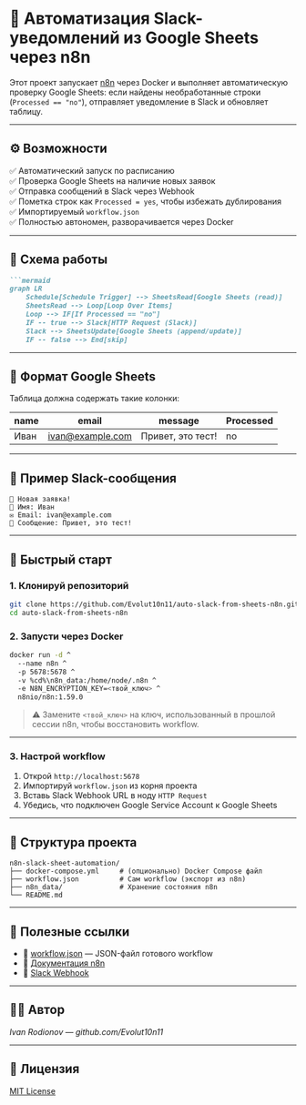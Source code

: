 # 🔁 Автоматизация Slack-уведомлений из Google Sheets через n8n

Этот проект запускает [n8n](https://n8n.io) через Docker и выполняет автоматическую проверку Google Sheets: если найдены необработанные строки (`Processed == "no"`), отправляет уведомление в Slack и обновляет таблицу.

---

## ⚙️ Возможности

✅ Автоматический запуск по расписанию  
✅ Проверка Google Sheets на наличие новых заявок  
✅ Отправка сообщений в Slack через Webhook  
✅ Пометка строк как `Processed = yes`, чтобы избежать дублирования  
✅ Импортируемый `workflow.json`  
✅ Полностью автономен, разворачивается через Docker

---

## 🧩 Схема работы

```markdown
```mermaid
graph LR
    Schedule[Schedule Trigger] --> SheetsRead[Google Sheets (read)]
    SheetsRead --> Loop[Loop Over Items]
    Loop --> IF[If Processed == "no"]
    IF -- true --> Slack[HTTP Request (Slack)]
    Slack --> SheetsUpdate[Google Sheets (append/update)]
    IF -- false --> End[skip]
```

---

## 📄 Формат Google Sheets

Таблица должна содержать такие колонки:

| name  | email            | message             | Processed |
|-------|------------------|---------------------|-----------|
| Иван  | ivan@example.com | Привет, это тест!   | no        |

---

## 💬 Пример Slack-сообщения

```
📩 Новая заявка!
👤 Имя: Иван  
✉️ Email: ivan@example.com  
💬 Сообщение: Привет, это тест!
```

---

## 🚀 Быстрый старт

### 1. Клонируй репозиторий

```bash
git clone https://github.com/Evolut10n11/auto-slack-from-sheets-n8n.git
cd auto-slack-from-sheets-n8n
```

### 2. Запусти через Docker

```bash
docker run -d ^
  --name n8n ^
  -p 5678:5678 ^
  -v %cd%\n8n_data:/home/node/.n8n ^
  -e N8N_ENCRYPTION_KEY=<твой_ключ> ^
  n8nio/n8n:1.59.0
```

> ⚠️ Замените `<твой_ключ>` на ключ, использованный в прошлой сессии n8n, чтобы восстановить workflow.

---

### 3. Настрой workflow

1. Открой `http://localhost:5678`
2. Импортируй `workflow.json` из корня проекта
3. Вставь Slack Webhook URL в ноду `HTTP Request`
4. Убедись, что подключен Google Service Account к Google Sheets

---

## 📂 Структура проекта

```
n8n-slack-sheet-automation/
├── docker-compose.yml     # (опционально) Docker Compose файл
├── workflow.json          # Сам workflow (экспорт из n8n)
├── n8n_data/              # Хранение состояния n8n
└── README.md
```

---

## 📎 Полезные ссылки

- 📄 [workflow.json](./workflow.json) — JSON-файл готового workflow
- 📖 [Документация n8n](https://docs.n8n.io/)
- 🔗 [Slack Webhook](https://api.slack.com/messaging/webhooks)

---

## 👨‍💻 Автор

_Ivan Rodionov — github.com/Evolut10n11_

---

## 📝 Лицензия

[MIT License](LICENSE)

